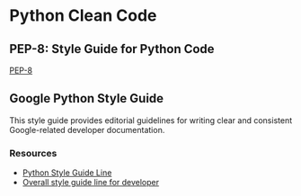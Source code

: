 # Python Clean Code

## PEP-8: Style Guide for Python Code
[PEP-8](https://peps.python.org/pep-0008/)

## Google Python Style Guide
This style guide provides editorial guidelines for writing clear and consistent Google-related developer documentation.

### Resources
- [Python Style Guide Line](https://android.googlesource.com/platform/external/google-styleguide/+/refs/tags/android-s-beta-2/pyguide.md)
- [Overall style guide line for developer](https://developers.google.com/style)

